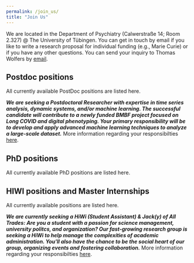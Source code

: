 ```yaml
---
permalink: /join_us/
title: "Join Us"
---
```


We are located in the Department of Psychiatry (Calwerstraße 14; Room 2.327) @ The University of Tübingen. You can get in touch by email if you like to write a research proposal for individual funding (e.g., Marie Curie) or if you have any other questions. You can send your inquiry to Thomas Wolfers by [email](mailto:dr.thomas.wolfers@gmail.com).

## Postdoc positions
All currently available PostDoc positions are listed here.

***We are seeking a Postdoctoral Researcher with expertise in time series analysis, dynamic systems, and/or machine learning. The successful candidate will contribute to a newly funded BMBF project focused on Long COVID and digital phenotyping. Your primary responsibility will be to develop and apply advanced machine learning techniques to analyze a large-scale dataset.*** More information regarding your responsibilties [here](https://MHM-lab.github.io/files/PostDoc_Position3.pdf).

## PhD positions
All currently available PhD positions are listed here.

## HIWI positions and Master Internships
All currently available positions are listed here.

***We are currently seeking a HiWi (Student Assistant) & Jack(y) of All Trades: Are you a student with a passion for science management, university politcs, and organization? Our fast-growing research group is seeking a HiWi to help manage the complexities of academic administration. You'll also have the chance to be the social heart of our group, organizing events and fostering collaboration.*** More information regarding your responsibilties [here](https://MHM-lab.github.io/files/HiWi_10hours_2years.pdf).
